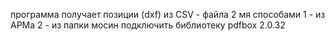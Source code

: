 программа получает позиции (dxf) из CSV - файла
2 мя способами
1 - из АРМа
2 - из папки мосин 
подключить библиотеку pdfbox 2.0.32